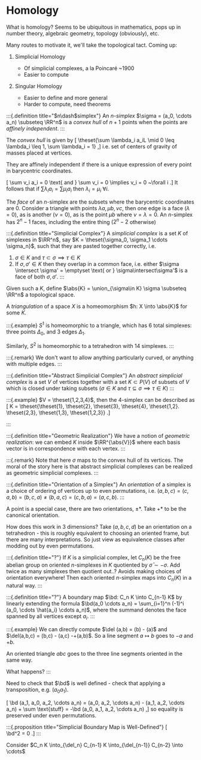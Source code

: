 # Homology

What is homology? 
Seems to be ubiquitous in mathematics, pops up in number theory, algebraic geometry, topology (obviously), etc.

Many routes to motivate it, we'll take the topological tact. 
Coming up:

1. Simplicial Homology
   
   - Of simplicial complexes, a la Poincaré ~1900
   - Easier to compute

2. Singular Homology

   - Easier to define and more general
   - Harder to compute, need theorems


:::{.definition title="$n\dash$simplex"}
An *n-simplex* $\sigma = (a_0, \cdots a_n) \subseteq \RR^n$ is a *convex hull* of $n+1$ points when the points are *affinely independent*.
:::


The *convex hull* is given by 
\[
\theset{\sum \lambda_i a_iL \mid 0 \leq \lambda_i \leq 1, \sum \lambda_i = 1}
,\] 
i.e. set of centers of gravity of masses placed at vertices.

They are affinely independent if there is a unique expression of every point in barycentric coordinates.

\[
\sum v_i a_i = 0 \text{ and } \sum v_i = 0 \implies v_i = 0 ~\forall i
.\] 
It follows that if $\sum \lambda_i a_i = \sum \mu_i a_i$ then $\lambda_i = \mu_i ~\forall i$.

The *face* of an $n$-simplex are the subsets where the barycentric coordinates are 0. Consider a triangle with points $\lambda a, \mu b, \nu c$, then one edge is a face ($\lambda=0$), as is another $(\nu = 0$), as is the point $\mu b$ where $\nu  = \lambda = 0$. An $n$-simplex has $2^n - 1$ faces, including the entire thing ($2^n - 2$ otherwise)


:::{.definition title="Simplicial Complex"}
A *simplicial complex* is a set $K$ of simplexes in $\RR^n$, say $K = \theset{\sigma_0, \sigma_1 \cdots \sigma_n}$, such that they are pasted together correctly, i.e.

1. $\sigma \in K \text{ and } \tau \subset \sigma \implies \tau \in K$
2. If $\sigma, \sigma' \in K$ then they overlap in a common face, i.e. either $\sigma \intersect \sigma' = \emptyset \text{ or } \sigma\intersect\sigma'$ is a face of both $\sigma,\sigma'$.
:::

Given such a $K$, define $\abs{K} = \union_{\sigma\in K} \sigma \subseteq \RR^n$ a topological space.

A *triangulation* of a space $X$ is a homeomorphism $h: X \into \abs{K}$ for some $K$.


:::{.example}
$S^1$ is homeomorphic to a triangle, which has 6 total simplexes: three points $\Delta_0$, and 3 edges $\Delta_1$.


Similarly, $S^2$ is homeomorphic to a tetrahedron with 14 simplexes.
:::

:::{.remark}
We don't want to allow anything particularly curved, or anything with multiple edges.
:::


:::{.definition title="Abstract Simplicial Complex"}
An *abstract simplicial complex* is a set $V$ of vertices together with a set $K \subset P(V)$ of subsets of $V$ which is closed under taking subsets ($\sigma \in K \text{ and } \tau \subseteq \sigma \implies \tau \in K$)
:::


:::{.example}
$V = \theset{1,2,3,4}$, then the 4-simplex can be described as 
\[
K = \theset{\theset{1}, \theset{2}, \theset{3}, \theset{4}, \theset{1,2}. \theset{2,3}, \theset{1,3}, \theset{1,2,3}}
.\]

:::



:::{.definition title="Geometric Realization"}
We have a notion of *geometric realization*: we can embed $K$ inside $\RR^{\abs{V}}$ where each basis vector is in correspondence with each vertex. 
:::

:::{.remark}
Note that here $\sigma$ maps to the convex hull of its vertices.
The moral of the story here is that abstract simplicial complexes can be realized as geometric simplicial complexes.
:::

:::{.definition title="Orientation of a Simplex"}
An *orientation* of a simplex is a choice of ordering of vertices up to even permutations, i.e. $(a,b,c) = (c,a,b) = (b,c,a) \neq (b,a,c) = (c,b,a) = (a,c,b)$. 
:::

A point is a special case, there are two orientations, $\pm *$. 
Take $+*$ to be the canonical orientation. 

How does this work in 3 dimensions? 
Take $(a,b,c,d)$ be an orientation on a tetrahedron - this is roughly equivalent to choosing an oriented frame, but there are many interpretations. 
So just view as equivalence classes after modding out by even permutations.

:::{.definition title="?"}
If $K$ is a simplicial complex, let $C_n(K)$ be the free abelian group on oriented $n$-simplexes in $K$ quotiented by $\bar\sigma \sim -\sigma$. 
Add twice as many simplexes then quotient out..? 
Avoids making choices of orientation everywhere! 
Then each oriented $n$-simplex maps into $C_n(K)$ in a natural way.
:::

:::{.definition title="?"}
A boundary map $\bd: C_n K \into C_{n-1} K$ by linearly extending the formula $\bd(a_0 \cdots a_n) = \sum_{i=1}^n (-1)^i (a_0, \cdots \hat{a_i} \cdots a_n)$, where the summand denotes the face spanned by all vertices except $a_i$.
:::

:::{.example}
We can directly compute $\del (a,b) = (b) - (a)$ and $\del(a,b,c) = (b,c) - (a,c) -+(a,b)$.
So a line segment $a \mapsto b$ goes to $-a$ and $+b$.

An oriented triangle $abc$ goes to the three line segments oriented in the same way.

What happens?
:::

Need to check that $\bd$ is well defined - check that applying a transposition, e.g. $(a_0 a_1)$. 


\[
\bd (a_1, a_0, a_2, \cdots a_n) = (a_0, a_2, \cdots a_n) - (a_1, a_2, \cdots a_n) + \sum \text{stuff} = -\bd (a_0, a_1, a_2, \cdots a_n)
,\]
so equality is preserved under even permutations.

:::{.proposition title="Simplicial Boundary Map is Well-Defined"}
\[  
\bd^2 = 0
.\]
:::


Consider $C_n K \into_{\del_n} C_{n-1} K \into_{\del_{n-1}} C_{n-2} \into \cdots$



